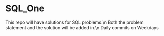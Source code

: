 # SQL_One
This repo will have solutions for SQL problems.\n
Both the problem statement and the solution will be added in.\n
Daily commits on Weekdays
